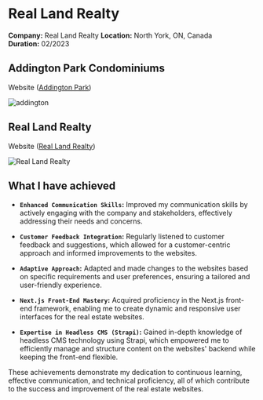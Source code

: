 # Real Land Realty

**Company:** Real Land Realty
**Location:** North York, ON, Canada  
**Duration:** 02/2023

## **Addington Park Condominiums** 
Website ([Addington Park](https://addingtonparkcondos.co/))<br>

![addington](./res/addington.png "Addington Park Condominiums") <br>

## **Real Land Realty**
Website ([Real Land Realty](https://www.realassign.ca/))<br>

![Real Land Realty](./res/realland.png "Real Land Realty") <br>

## What I have achieved

- **`Enhanced Communication Skills`:** Improved my communication skills by actively engaging with the company and stakeholders, effectively addressing their needs and concerns.

- **`Customer Feedback Integration`:** Regularly listened to customer feedback and suggestions, which allowed for a customer-centric approach and informed improvements to the websites.

- **`Adaptive Approach`:** Adapted and made changes to the websites based on specific requirements and user preferences, ensuring a tailored and user-friendly experience.

- **`Next.js Front-End Mastery`:** Acquired proficiency in the Next.js front-end framework, enabling me to create dynamic and responsive user interfaces for the real estate websites.

- **`Expertise in Headless CMS (Strapi)`:** Gained in-depth knowledge of headless CMS technology using Strapi, which empowered me to efficiently manage and structure content on the websites' backend while keeping the front-end flexible.

These achievements demonstrate my dedication to continuous learning, effective communication, and technical proficiency, all of which contribute to the success and improvement of the real estate websites.
